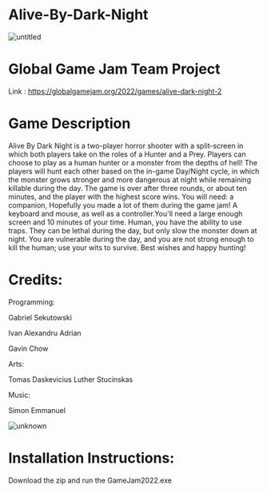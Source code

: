 # Alive-By-Dark-Night
![untitled](https://user-images.githubusercontent.com/70447287/152620431-8016d5f5-e613-4bb7-8c29-c2dc1de86c3d.png)
# Global Game Jam Team Project 
Link : https://globalgamejam.org/2022/games/alive-dark-night-2

# Game Description
Alive By Dark Night is a two-player horror shooter with a split-screen in which both players take on the roles of a Hunter and a Prey. 
Players can choose to play as a human hunter or a monster from the depths of hell! 
The players will hunt each other based on the in-game Day/Night cycle, in which the monster grows stronger and more dangerous at night while remaining killable during the day. 
The game is over after three rounds, or about ten minutes, and the player with the highest score wins. 
You will need: a companion, Hopefully you made a lot of them during the game jam! A keyboard and mouse, as well as a controller.You'll need a large enough screen and 10 minutes of your time. 
Human, you have the ability to use traps. 
They can be lethal during the day, but only slow the monster down at night. 
You are vulnerable during the day, and you are not strong enough to kill the human; use your wits to survive. Best wishes and happy hunting!

# Credits: 
Programming:

Gabriel Sekutowski

Ivan Alexandru Adrian

Gavin Chow

Arts:

Tomas Daskevicius
Luther Stucinskas

Music:

Simon Emmanuel

![unknown](https://user-images.githubusercontent.com/70447287/152620451-7afd91f0-5ddb-4ed6-b885-0966bd285fbd.png)

# Installation Instructions: 
Download the zip and run the GameJam2022.exe


